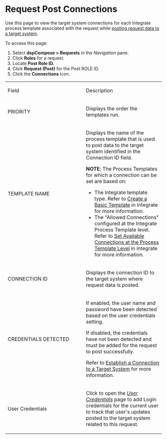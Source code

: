 # Request Post Connections

<div class="use">

Use this page to view the target system connections for each Integrate
process template associated with the request while [posting request data
to a target
system](../Use_Cases/Post_Request_Data_to_a_Target_ERP_System.htm).

</div>

To access this page:

1.  Select **dspCompose \> Requests** in the *Navigation* pane.
2.  Click **Roles** for a request.
3.  Locate **Post Role ID.**
4.  Click **Request (Post)** for the Post ROLE ID.
5.  Click the **Connections** icon.

<table>
<colgroup>
<col style="width: 50%" />
<col style="width: 50%" />
</colgroup>
<tbody>
<tr class="odd">
<td><p>Field</p></td>
<td><p>Description</p></td>
</tr>
<tr class="even">
<td><p>PRIORITY</p></td>
<td><p>Displays the order the templates run.</p></td>
</tr>
<tr class="odd">
<td><p>TEMPLATE NAME</p></td>
<td><p>Displays the name of the process template that is used to post data to the target system identified in the Connection ID field.</p>
<p><strong>NOTE</strong>: The Process Templates for which a connection can be set are based on:</p>
<ul>
<li>The Integrate template type. Refer to <a href="../../../Platform/Integrate/Use_Cases/Create_a_Basic_Template.htm">Create a Basic Template</a> in Integrate for more information.</li>
<li>The &quot;Allowed Connections&quot; configured at the Integrate Process Template level. Refer to <a href="../../../Platform/Integrate/Use_Cases/Set_Connections_at_the_Process_Template_Level.htm">Set Available Connections at the Process Template Level</a> in integrate for more information.</li>
</ul></td>
</tr>
<tr class="even">
<td><p>CONNECTION ID</p></td>
<td><p>Displays the connection ID to the target system where request data is posted.</p></td>
</tr>
<tr class="odd">
<td><p>CREDENTIALS DETECTED</p></td>
<td><p>If enabled, the user name and password have been detected based on the user credentials setting.</p>
<p>If disabled, the credentials have not been detected and must be added for the request to post successfully.</p>
<p>Refer to <a href="../../../Platform/Common/Use_Cases/Establish_a_Connection_to_a_target_system_Overview.htm">Establish a Connection to a Target System</a> for more information.</p></td>
</tr>
<tr class="even">
<td><p>User Credentials</p></td>
<td><p>Click to open the <em><a href="../../../Platform/Common/Page_Desc/User_Credentials_H.htm">User Credentials</a></em> page to add Login credentials for the current user to track that user's updates posted to the target system related to this request.</p></td>
</tr>
</tbody>
</table>
